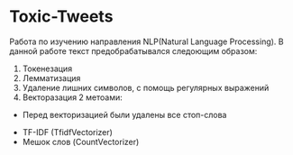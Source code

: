 # Toxic-Tweets
Работа по изучению направления NLP(Natural Language Processing). В данной работе текст предобрабатывался следоющим образом:
1. Токенезация
2. Лемматизация
3. Удаление лишних символов, с помощь регулярных выражений
4. Векторазация 2 метоами:
  * Перед векторизацией были удалены все стоп-слова
  - TF-IDF (TfidfVectorizer)
  - Мешок слов (CountVectorizer)
